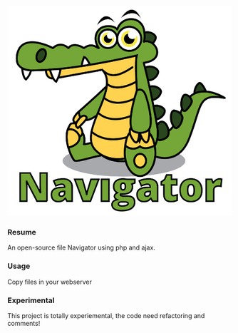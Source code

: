 ![Navigator logo](https://raw.githubusercontent.com/MUCHZER/navigator/master/assets/img/navigator.svg)


### Resume
An open-source file Navigator using php and ajax.

### Usage
Copy files in your webserver 

### Experimental
This project is totally experiemental, the code need refactoring and comments!




